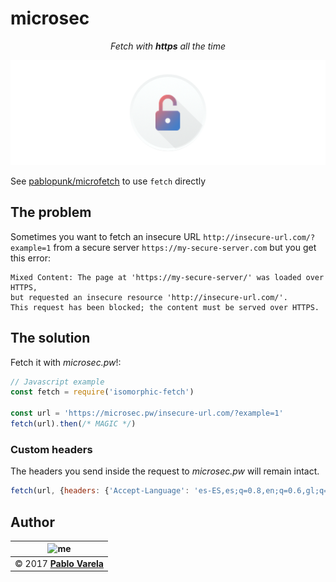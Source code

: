 # microsec

<p align="center">
  <i>Fetch with <b>https</b> all the time</i>
</p>
<p align="center">
  <img src="https://github.com/pablopunk/art/raw/master/microsec/header.png"/>
</p>

See [pablopunk/microfetch](https://github.com/pablopunk/microfetch) to use `fetch` directly

## The problem

Sometimes you want to fetch an insecure URL `http://insecure-url.com/?example=1` from a secure server `https://my-secure-server.com` but you get this error:

```
Mixed Content: The page at 'https://my-secure-server/' was loaded over HTTPS,
but requested an insecure resource 'http://insecure-url.com/'.
This request has been blocked; the content must be served over HTTPS.
```

## The solution

Fetch it with _microsec.pw_!:

```js
// Javascript example
const fetch = require('isomorphic-fetch')

const url = 'https://microsec.pw/insecure-url.com/?example=1'
fetch(url).then(/* MAGIC */)
```

### Custom headers

The headers you send inside the request to _microsec.pw_ will remain intact.

```js
fetch(url, {headers: {'Accept-Language': 'es-ES,es;q=0.8,en;q=0.6,gl;q=0.4'}})
```

## Author

| ![me](https://www.gravatar.com/avatar/fa50aeff0ddd6e63273a068b04353d9d?s=100)|
| -----------------------------------------------------------------------------|
| © 2017 [__Pablo Varela__](http://pablo.life)                                 |

